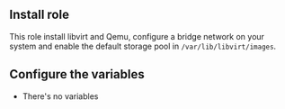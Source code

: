 Install role
-------------------------------------------------------------------

This role install libvirt and Qemu, configure a bridge network on your system and enable the default storage pool in `/var/lib/libvirt/images`.

Configure the variables
-----------------------

- There's no variables